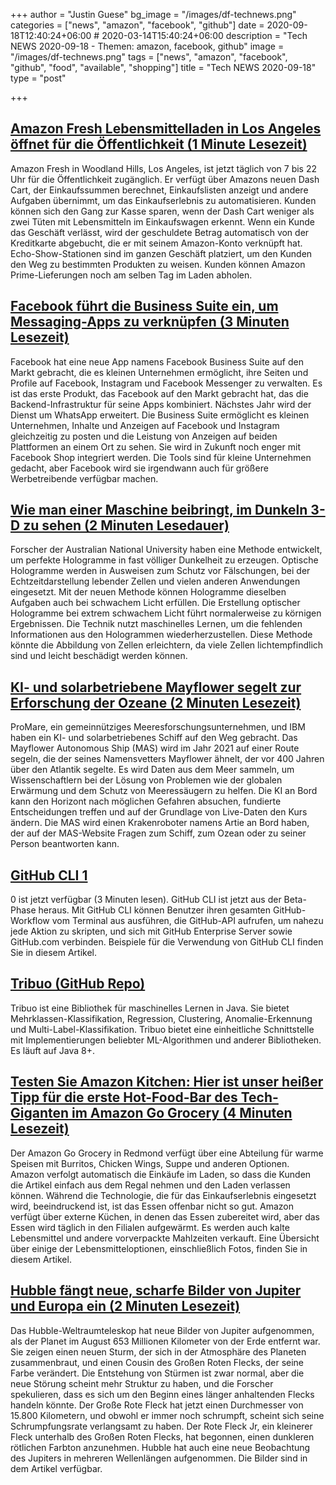 +++
author = "Justin Guese"
bg_image = "/images/df-technews.png"
categories = ["news", "amazon", "facebook", "github"]
date = 2020-09-18T12:40:24+06:00 # 2020-03-14T15:40:24+06:00
description = "Tech NEWS 2020-09-18 - Themen: amazon, facebook, github"
image = "/images/df-technews.png"
tags = ["news", "amazon", "facebook", "github", "food", "available", "shopping"]
title = "Tech NEWS 2020-09-18"
type = "post"

+++

## [Amazon Fresh Lebensmittelladen in Los Angeles öffnet für die Öffentlichkeit (1 Minute Lesezeit)](https://www.engadget.com/amazon-fresh-woodland-hills-la-open-to-public-200248518.html/1/01000174a0af5102-5d27c8d7-96fd-4293-bfc4-a91602b96240-000000/y5wIId6I7bvg6Dh09sLp9el92zTt2ZnON6oC621-XGA=159)

 Amazon Fresh in Woodland Hills, Los Angeles, ist jetzt täglich von 7 bis 22 Uhr für die Öffentlichkeit zugänglich. Er verfügt über Amazons neuen Dash Cart, der Einkaufssummen berechnet, Einkaufslisten anzeigt und andere Aufgaben übernimmt, um das Einkaufserlebnis zu automatisieren. Kunden können sich den Gang zur Kasse sparen, wenn der Dash Cart weniger als zwei Tüten mit Lebensmitteln im Einkaufswagen erkennt. Wenn ein Kunde das Geschäft verlässt, wird der geschuldete Betrag automatisch von der Kreditkarte abgebucht, die er mit seinem Amazon-Konto verknüpft hat. Echo-Show-Stationen sind im ganzen Geschäft platziert, um den Kunden den Weg zu bestimmten Produkten zu weisen. Kunden können Amazon Prime-Lieferungen noch am selben Tag im Laden abholen.

## [Facebook führt die Business Suite ein, um Messaging-Apps zu verknüpfen (3 Minuten Lesezeit)](https://www.axios.com/facebook-launches-business-suite-to-link-messaging-apps-ee7a1271-f4ff-4784-a094-40d46b02a2b9.html/1/01000174a0af5102-5d27c8d7-96fd-4293-bfc4-a91602b96240-000000/P20v57PAGcWZZadCr-CLW6j4SZvLO_nz6gi7sWINVIA=159)

 Facebook hat eine neue App namens Facebook Business Suite auf den Markt gebracht, die es kleinen Unternehmen ermöglicht, ihre Seiten und Profile auf Facebook, Instagram und Facebook Messenger zu verwalten. Es ist das erste Produkt, das Facebook auf den Markt gebracht hat, das die Backend-Infrastruktur für seine Apps kombiniert. Nächstes Jahr wird der Dienst um WhatsApp erweitert. Die Business Suite ermöglicht es kleinen Unternehmen, Inhalte und Anzeigen auf Facebook und Instagram gleichzeitig zu posten und die Leistung von Anzeigen auf beiden Plattformen an einem Ort zu sehen. Sie wird in Zukunft noch enger mit Facebook Shop integriert werden. Die Tools sind für kleine Unternehmen gedacht, aber Facebook wird sie irgendwann auch für größere Werbetreibende verfügbar machen.

## [Wie man einer Maschine beibringt, im Dunkeln 3-D zu sehen (2 Minuten Lesedauer)](https://phys.org/news/2020-09-machine-d-dark.html/1/01000174a0af5102-5d27c8d7-96fd-4293-bfc4-a91602b96240-000000/PWnES6H0pj2IbOGacJSWP3qloyxXzWUwbpVQq4qP7yk=159)

 Forscher der Australian National University haben eine Methode entwickelt, um perfekte Hologramme in fast völliger Dunkelheit zu erzeugen. Optische Hologramme werden in Ausweisen zum Schutz vor Fälschungen, bei der Echtzeitdarstellung lebender Zellen und vielen anderen Anwendungen eingesetzt. Mit der neuen Methode können Hologramme dieselben Aufgaben auch bei schwachem Licht erfüllen. Die Erstellung optischer Hologramme bei extrem schwachem Licht führt normalerweise zu körnigen Ergebnissen. Die Technik nutzt maschinelles Lernen, um die fehlenden Informationen aus den Hologrammen wiederherzustellen. Diese Methode könnte die Abbildung von Zellen erleichtern, da viele Zellen lichtempfindlich sind und leicht beschädigt werden können.

## [KI- und solarbetriebene Mayflower segelt zur Erforschung der Ozeane (2 Minuten Lesezeit)](https://interestingengineering.com/ai-and-solar-energy-powered-mayflower-sails-for-ocean-exploration/1/01000174a0af5102-5d27c8d7-96fd-4293-bfc4-a91602b96240-000000/7dYM5xwvnx-rYCLKSxKqqQxUYRZ8-WpFdzN-xgv80tI=159)

 ProMare, ein gemeinnütziges Meeresforschungsunternehmen, und IBM haben ein KI- und solarbetriebenes Schiff auf den Weg gebracht. Das Mayflower Autonomous Ship (MAS) wird im Jahr 2021 auf einer Route segeln, die der seines Namensvetters Mayflower ähnelt, der vor 400 Jahren über den Atlantik segelte. Es wird Daten aus dem Meer sammeln, um Wissenschaftlern bei der Lösung von Problemen wie der globalen Erwärmung und dem Schutz von Meeressäugern zu helfen. Die KI an Bord kann den Horizont nach möglichen Gefahren absuchen, fundierte Entscheidungen treffen und auf der Grundlage von Live-Daten den Kurs ändern. Die MAS wird einen Krakenroboter namens Artie an Bord haben, der auf der MAS-Website Fragen zum Schiff, zum Ozean oder zu seiner Person beantworten kann.

## [GitHub CLI 1](https://github.blog/2020-09-17-github-cli-1-0-is-now-available//1/01000174a0af5102-5d27c8d7-96fd-4293-bfc4-a91602b96240-000000/9aDdx1tyJ3j4Ed7rV0HX0Sb6Dv3XTsdXRA4J2emkH4o=159)

0 ist jetzt verfügbar (3 Minuten lesen). GitHub CLI ist jetzt aus der Beta-Phase heraus. Mit GitHub CLI können Benutzer ihren gesamten GitHub-Workflow vom Terminal aus ausführen, die GitHub-API aufrufen, um nahezu jede Aktion zu skripten, und sich mit GitHub Enterprise Server sowie GitHub.com verbinden. Beispiele für die Verwendung von GitHub CLI finden Sie in diesem Artikel.

## [Tribuo (GitHub Repo)](https://github.com/oracle/tribuo/1/01000174a0af5102-5d27c8d7-96fd-4293-bfc4-a91602b96240-000000/owcK9c9x4AQJcNu41DcN5TvOPLtsODeOCKi7YdH79KA=159)

 Tribuo ist eine Bibliothek für maschinelles Lernen in Java. Sie bietet Mehrklassen-Klassifikation, Regression, Clustering, Anomalie-Erkennung und Multi-Label-Klassifikation. Tribuo bietet eine einheitliche Schnittstelle mit Implementierungen beliebter ML-Algorithmen und anderer Bibliotheken. Es läuft auf Java 8+.

## [Testen Sie Amazon Kitchen: Hier ist unser heißer Tipp für die erste Hot-Food-Bar des Tech-Giganten im Amazon Go Grocery (4 Minuten Lesezeit)](https://www.geekwire.com/2020/testing-amazon-kitchen-heres-hot-take-tech-giants-first-hot-food-bar-amazon-go-grocery//1/01000174a0af5102-5d27c8d7-96fd-4293-bfc4-a91602b96240-000000/EnUixXQl3MMKzX984blHxiLqec-NreostpRqA1TlhxU=159)

 Der Amazon Go Grocery in Redmond verfügt über eine Abteilung für warme Speisen mit Burritos, Chicken Wings, Suppe und anderen Optionen. Amazon verfolgt automatisch die Einkäufe im Laden, so dass die Kunden die Artikel einfach aus dem Regal nehmen und den Laden verlassen können. Während die Technologie, die für das Einkaufserlebnis eingesetzt wird, beeindruckend ist, ist das Essen offenbar nicht so gut. Amazon verfügt über externe Küchen, in denen das Essen zubereitet wird, aber das Essen wird täglich in den Filialen aufgewärmt. Es werden auch kalte Lebensmittel und andere vorverpackte Mahlzeiten verkauft. Eine Übersicht über einige der Lebensmitteloptionen, einschließlich Fotos, finden Sie in diesem Artikel.

## [Hubble fängt neue, scharfe Bilder von Jupiter und Europa ein (2 Minuten Lesezeit)](https://www.spacetelescope.org/news/heic2017//1/01000174a0af5102-5d27c8d7-96fd-4293-bfc4-a91602b96240-000000/KiuFinuucd06nnZSFtof9ci4tw44g10u-zQs-p9Gu30=159)

 Das Hubble-Weltraumteleskop hat neue Bilder von Jupiter aufgenommen, als der Planet im August 653 Millionen Kilometer von der Erde entfernt war. Sie zeigen einen neuen Sturm, der sich in der Atmosphäre des Planeten zusammenbraut, und einen Cousin des Großen Roten Flecks, der seine Farbe verändert. Die Entstehung von Stürmen ist zwar normal, aber die neue Störung scheint mehr Struktur zu haben, und die Forscher spekulieren, dass es sich um den Beginn eines länger anhaltenden Flecks handeln könnte. Der Große Rote Fleck hat jetzt einen Durchmesser von 15.800 Kilometern, und obwohl er immer noch schrumpft, scheint sich seine Schrumpfungsrate verlangsamt zu haben. Der Rote Fleck Jr, ein kleinerer Fleck unterhalb des Großen Roten Flecks, hat begonnen, einen dunkleren rötlichen Farbton anzunehmen. Hubble hat auch eine neue Beobachtung des Jupiters in mehreren Wellenlängen aufgenommen. Die Bilder sind in dem Artikel verfügbar.

